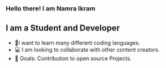### Hello there! I am Namra Ikram
## I am a Student and Developer
- 🙌I want to learn many different coding languages.
- 💻 I am looking to collaborate with other content creators.
- 📝 Goals: Contribution to open source Projects.
 
